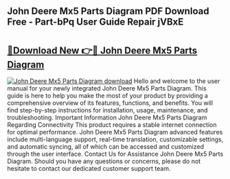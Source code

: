 ## John Deere Mx5 Parts Diagram PDF Download Free - Part-bPq User Guide Repair jVBxE

# <h2><a href="http://dfsajru.blite.top/?on=John+Deere+Mx5+Parts+Diagram">🔗Download New 👉🔴 John Deere Mx5 Parts Diagram</a></h2>

[![John Deere Mx5 Parts Diagram download](https://i.imgur.com/lujVjoI.png)](http://dfsajru.blite.top/?on=John+Deere+Mx5+Parts+Diagram)
Hello and welcome to the user manual for your newly integrated John Deere Mx5 Parts Diagram. This guide is here to help you make the most of your product by providing a comprehensive overview of its features, functions, and benefits. You will find step-by-step instructions for installation, usage, maintenance, and troubleshooting. Important Information John Deere Mx5 Parts Diagram Regarding Connectivity This product requires a stable internet connection for optimal performance. John Deere Mx5 Parts Diagram advanced features include multi-language support, real-time translation, customizable settings, and automatic syncing, all of which can be accessed and customized through the user interface. Contact Us for Assistance John Deere Mx5 Parts Diagram. Should you have any questions or concerns, please do not hesitate to contact our dedicated customer support team.
